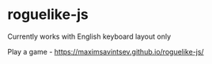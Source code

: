 # roguelike-js

Currently works with English keyboard layout only

Play a game - https://maximsavintsev.github.io/roguelike-js/
